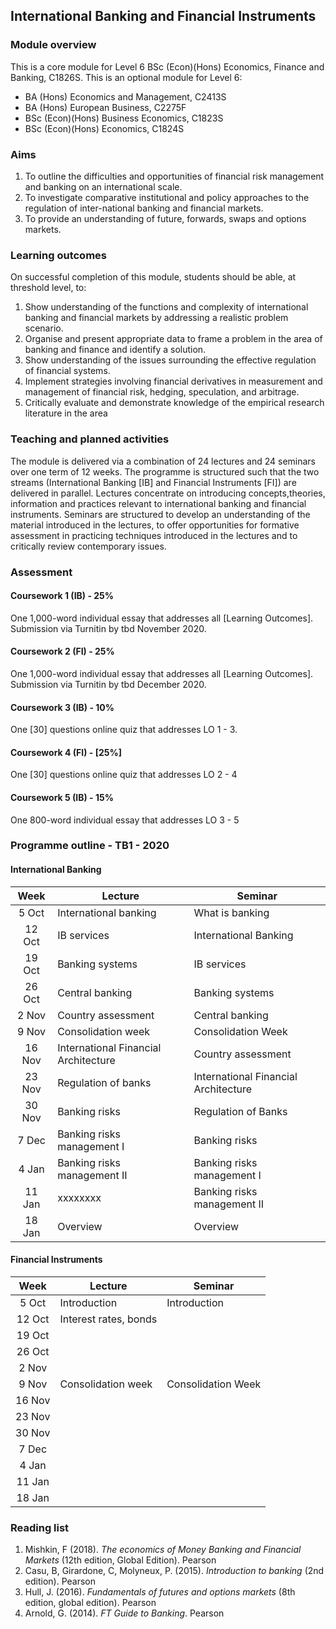 ﻿
## International Banking and Financial Instruments


### Module overview
This is a core module for Level 6 BSc (Econ)(Hons) Economics, Finance and Banking, C1826S. This is an optional module for Level 6:
+ BA (Hons) Economics and Management, C2413S
+ BA (Hons) European Business, C2275F
+ BSc (Econ)(Hons) Business Economics, C1823S
+ BSc (Econ)(Hons) Economics, C1824S
### Aims
1. To outline the difficulties and opportunities of financial risk management and banking on an international scale.
2. To investigate comparative institutional and policy approaches to the regulation of inter-national banking and financial markets.
3. To provide an understanding of future, forwards, swaps and options markets.
### Learning outcomes
On successful completion of this module, students should be able, at threshold level, to:
1. Show understanding of the functions and complexity of international banking and financial markets by addressing a realistic problem scenario.
2. Organise and present appropriate data to frame a problem in the area of banking and finance and identify a solution.
3. Show understanding of the issues surrounding the effective regulation of financial systems.
4. Implement strategies involving financial derivatives in measurement and management of financial risk, hedging, speculation, and arbitrage.
5. Critically evaluate and demonstrate knowledge of the empirical research literature in the area
### Teaching and planned activities
The module is delivered via a combination of 24 lectures and 24 seminars over one term of 12 weeks. The programme is structured such that the two streams (International Banking [IB] and Financial Instruments [FI]) are delivered in parallel. 
Lectures concentrate on introducing concepts,theories, information and practices relevant to international banking and financial instruments.
Seminars are structured to develop an understanding of the material introduced in the lectures, to offer opportunities for formative assessment in practicing techniques introduced in the lectures and to critically review contemporary issues.
### Assessment
#### Coursework 1 (IB) - 25%
One 1,000-word individual essay that addresses all [Learning Outcomes]. Submission via Turnitin by tbd November 2020. 
#### Coursework 2 (FI) - 25%
One 1,000-word individual essay that addresses all [Learning Outcomes]. Submission via Turnitin by tbd December 2020.
#### Coursework 3 (IB) - 10%
One [30] questions online quiz that addresses LO 1 - 3.
#### Coursework 4 (FI) - [25%]
One [30] questions online quiz that addresses LO 2 - 4
####  Coursework 5 (IB) - 15%
One 800-word individual essay that addresses LO 3 - 5
### Programme outline - TB1 - 2020
#### International Banking
|  Week  | Lecture                              | Seminar                              |
|:------:|--------------------------------------|--------------------------|
|  5 Oct | International banking                | What is banking          |
| 12 Oct | IB services                          | International Banking    |
| 19 Oct | Banking systems                      | IB services              |
| 26 Oct | Central banking                      | Banking systems          |
|  2 Nov | Country assessment                   | Central banking          |
|  9 Nov | Consolidation week                   | Consolidation Week       |
| 16 Nov | International Financial Architecture | Country assessment       |
| 23 Nov | Regulation of banks                  | International Financial Architecture |
| 30 Nov | Banking risks                        | Regulation of Banks      |
|  7 Dec | Banking risks management I           | Banking risks            |
|  4 Jan | Banking risks management II          | Banking risks management I|
| 11 Jan | xxxxxxxx                             | Banking risks management II|
| 18 Jan | Overview                             | Overview                 |

#### Financial Instruments
|  Week  | Lecture                              | Seminar                              |
|:------:|--------------------------------------|--------------------------|
|  5 Oct | Introduction                         | Introduction             |
| 12 Oct | Interest rates, bonds                |     |
| 19 Oct |                       |               |
| 26 Oct |                       |           |
|  2 Nov |                    |           |
|  9 Nov | Consolidation week                   | Consolidation Week       |
| 16 Nov |  |        |
| 23 Nov |                   |  |
| 30 Nov |                         |       |
|  7 Dec |            |             |
|  4 Jan |           | |
| 11 Jan |                              | |
| 18 Jan |                                      |                          |

### Reading list
1. Mishkin, F (2018). _The economics of Money Banking and Financial Markets_ (12th edition, Global Edition). Pearson
2. Casu, B, Girardone, C, Molyneux, P. (2015). _Introduction to banking_ (2nd edition). Pearson
3. Hull, J. (2016). _Fundamentals of futures and options markets_ (8th edition, global edition). Pearson
4. Arnold, G. (2014). _FT Guide to Banking_. Pearson

